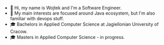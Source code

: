 - 👋 Hi, my name is Wojtek and I'm a Software Engineer.
- 👀 My main interests are focused around Java ecosystem, but I'm also familiar with devops stuff. 
- 🎓 Bachelors in Applied Computer Science at Jagiellonian University of Cracow.
- 🎓 Masters in Applied Computer Science - in progress.
